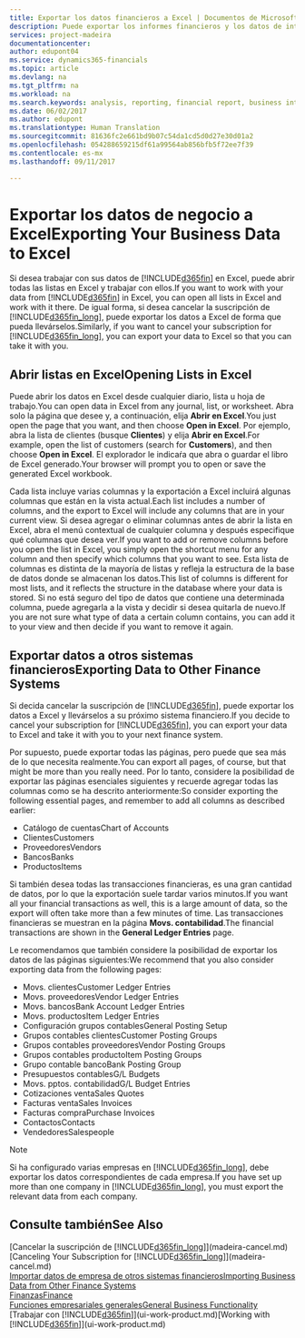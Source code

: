 ```yaml
---
title: Exportar los datos financieros a Excel | Documentos de Microsoft
description: Puede exportar los informes financieros y los datos de inteligencia empresarial desde Dynamics 365 for Financials a Excel, o abrir los datos de Financials en Excel.
services: project-madeira
documentationcenter: 
author: edupont04
ms.service: dynamics365-financials
ms.topic: article
ms.devlang: na
ms.tgt_pltfrm: na
ms.workload: na
ms.search.keywords: analysis, reporting, financial report, business intelligence, BI, Excel
ms.date: 06/02/2017
ms.author: edupont
ms.translationtype: Human Translation
ms.sourcegitcommit: 81636fc2e661bd9b07c54da1cd5d0d27e30d01a2
ms.openlocfilehash: 054288659215df61a99564ab856bfb5f72ee7f39
ms.contentlocale: es-mx
ms.lasthandoff: 09/11/2017

---
```

# <a name="exporting-your-business-data-to-excel"></a><span data-ttu-id="940b4-103">Exportar los datos de negocio a Excel</span><span class="sxs-lookup"><span data-stu-id="940b4-103">Exporting Your Business Data to Excel</span></span>
<span data-ttu-id="940b4-104">Si desea trabajar con sus datos de [!INCLUDE[d365fin](includes/d365fin_md.md)] en Excel, puede abrir todas las listas en Excel y trabajar con ellos.</span><span class="sxs-lookup"><span data-stu-id="940b4-104">If you want to work with your data from [!INCLUDE[d365fin](includes/d365fin_md.md)] in Excel, you can open all lists in Excel and work with it there.</span></span> <span data-ttu-id="940b4-105">De igual forma, si desea cancelar la suscripción de [!INCLUDE[d365fin_long](includes/d365fin_long_md.md)], puede exportar los datos a Excel de forma que pueda llevárselos.</span><span class="sxs-lookup"><span data-stu-id="940b4-105">Similarly, if you want to cancel your subscription for [!INCLUDE[d365fin_long](includes/d365fin_long_md.md)], you can export your data to Excel so that you can take it with you.</span></span>

## <a name="opening-lists-in-excel"></a><span data-ttu-id="940b4-106">Abrir listas en Excel</span><span class="sxs-lookup"><span data-stu-id="940b4-106">Opening Lists in Excel</span></span>
<span data-ttu-id="940b4-107">Puede abrir los datos en Excel desde cualquier diario, lista u hoja de trabajo.</span><span class="sxs-lookup"><span data-stu-id="940b4-107">You can open data in Excel from any journal, list, or worksheet.</span></span> <span data-ttu-id="940b4-108">Abra solo la página que desee y, a continuación, elija **Abrir en Excel**.</span><span class="sxs-lookup"><span data-stu-id="940b4-108">You just open the page that you want, and then choose **Open in Excel**.</span></span> <span data-ttu-id="940b4-109">Por ejemplo, abra la lista de clientes (busque **Clientes**) y elija **Abrir en Excel**.</span><span class="sxs-lookup"><span data-stu-id="940b4-109">For example, open the list of customers (search for **Customers**), and then choose **Open in Excel**.</span></span> <span data-ttu-id="940b4-110">El explorador le indicaŕa que abra o guardar el libro de Excel generado.</span><span class="sxs-lookup"><span data-stu-id="940b4-110">Your browser will prompt you to open or save the generated Excel workbook.</span></span>  

<span data-ttu-id="940b4-111">Cada lista incluye varias columnas y la exportación a Excel incluirá algunas columnas que están en la vista actual.</span><span class="sxs-lookup"><span data-stu-id="940b4-111">Each list includes a number of columns, and the export to Excel will include any columns that are in your current view.</span></span> <span data-ttu-id="940b4-112">Si desea agregar o eliminar columnas antes de abrir la lista en Excel, abra el menú contextual de cualquier columna y después especifique qué columnas que desea ver.</span><span class="sxs-lookup"><span data-stu-id="940b4-112">If you want to add or remove columns before you open the list in Excel, you simply open the shortcut menu for any column and then specify which columns that you want to see.</span></span> <span data-ttu-id="940b4-113">Esta lista de columnas es distinta de la mayoría de listas y refleja la estructura de la base de datos donde se almacenan los datos.</span><span class="sxs-lookup"><span data-stu-id="940b4-113">This list of columns is different for most lists, and it reflects the structure in the database where your data is stored.</span></span> <span data-ttu-id="940b4-114">Si no está seguro del tipo de datos que contiene una determinada columna, puede agregarla a la vista y decidir si desea quitarla de nuevo.</span><span class="sxs-lookup"><span data-stu-id="940b4-114">If you are not sure what type of data a certain column contains, you can add it to your view and then decide if you want to remove it again.</span></span>  

## <a name="exporting-data-to-other-finance-systems"></a><span data-ttu-id="940b4-115">Exportar datos a otros sistemas financieros</span><span class="sxs-lookup"><span data-stu-id="940b4-115">Exporting Data to Other Finance Systems</span></span>
<span data-ttu-id="940b4-116">Si decida cancelar la suscripción de [!INCLUDE[d365fin](includes/d365fin_md.md)], puede exportar los datos a Excel y llevárselos a su próximo sistema financiero.</span><span class="sxs-lookup"><span data-stu-id="940b4-116">If you decide to cancel your subscription for [!INCLUDE[d365fin](includes/d365fin_md.md)], you can export your data to Excel and take it with you to your next finance system.</span></span>  

<span data-ttu-id="940b4-117">Por supuesto, puede exportar todas las páginas, pero puede que sea más de lo que necesita realmente.</span><span class="sxs-lookup"><span data-stu-id="940b4-117">You can export all pages, of course, but that might be more than you really need.</span></span> <span data-ttu-id="940b4-118">Por lo tanto, considere la posibilidad de exportar las páginas esenciales siguientes y recuerde agregar todas las columnas como se ha descrito anteriormente:</span><span class="sxs-lookup"><span data-stu-id="940b4-118">So consider exporting the following essential pages, and remember to add all columns as described earlier:</span></span>  

* <span data-ttu-id="940b4-119">Catálogo de cuentas</span><span class="sxs-lookup"><span data-stu-id="940b4-119">Chart of Accounts</span></span>  
* <span data-ttu-id="940b4-120">Clientes</span><span class="sxs-lookup"><span data-stu-id="940b4-120">Customers</span></span>  
* <span data-ttu-id="940b4-121">Proveedores</span><span class="sxs-lookup"><span data-stu-id="940b4-121">Vendors</span></span>  
* <span data-ttu-id="940b4-122">Bancos</span><span class="sxs-lookup"><span data-stu-id="940b4-122">Banks</span></span>  
* <span data-ttu-id="940b4-123">Productos</span><span class="sxs-lookup"><span data-stu-id="940b4-123">Items</span></span>  

<span data-ttu-id="940b4-124">Si también desea todas las transacciones financieras, es una gran cantidad de datos, por lo que la exportación suele tardar varios minutos.</span><span class="sxs-lookup"><span data-stu-id="940b4-124">If you want all your financial transactions as well, this is a large amount of data, so the export will often take more than a few minutes of time.</span></span> <span data-ttu-id="940b4-125">Las transacciones financieras se muestran en la página **Movs. contabilidad**.</span><span class="sxs-lookup"><span data-stu-id="940b4-125">The financial transactions are shown in the **General Ledger Entries** page.</span></span>  

<span data-ttu-id="940b4-126">Le recomendamos que también considere la posibilidad de exportar los datos de las páginas siguientes:</span><span class="sxs-lookup"><span data-stu-id="940b4-126">We recommend that you also consider exporting data from the following pages:</span></span>  

* <span data-ttu-id="940b4-127">Movs. clientes</span><span class="sxs-lookup"><span data-stu-id="940b4-127">Customer Ledger Entries</span></span>  
* <span data-ttu-id="940b4-128">Movs. proveedores</span><span class="sxs-lookup"><span data-stu-id="940b4-128">Vendor Ledger Entries</span></span>  
* <span data-ttu-id="940b4-129">Movs. bancos</span><span class="sxs-lookup"><span data-stu-id="940b4-129">Bank Account Ledger Entries</span></span>  
* <span data-ttu-id="940b4-130">Movs. productos</span><span class="sxs-lookup"><span data-stu-id="940b4-130">Item Ledger Entries</span></span>  
* <span data-ttu-id="940b4-131">Configuración grupos contables</span><span class="sxs-lookup"><span data-stu-id="940b4-131">General Posting Setup</span></span>  
* <span data-ttu-id="940b4-132">Grupos contables clientes</span><span class="sxs-lookup"><span data-stu-id="940b4-132">Customer Posting Groups</span></span>  
* <span data-ttu-id="940b4-133">Grupos contables proveedores</span><span class="sxs-lookup"><span data-stu-id="940b4-133">Vendor Posting Groups</span></span>  
* <span data-ttu-id="940b4-134">Grupos contables producto</span><span class="sxs-lookup"><span data-stu-id="940b4-134">Item Posting Groups</span></span>  
* <span data-ttu-id="940b4-135">Grupo contable banco</span><span class="sxs-lookup"><span data-stu-id="940b4-135">Bank Posting Group</span></span>  
* <span data-ttu-id="940b4-136">Presupuestos contables</span><span class="sxs-lookup"><span data-stu-id="940b4-136">G/L Budgets</span></span>  
* <span data-ttu-id="940b4-137">Movs. pptos. contabilidad</span><span class="sxs-lookup"><span data-stu-id="940b4-137">G/L Budget Entries</span></span>  
* <span data-ttu-id="940b4-138">Cotizaciones venta</span><span class="sxs-lookup"><span data-stu-id="940b4-138">Sales Quotes</span></span>  
* <span data-ttu-id="940b4-139">Facturas venta</span><span class="sxs-lookup"><span data-stu-id="940b4-139">Sales Invoices</span></span>  
* <span data-ttu-id="940b4-140">Facturas compra</span><span class="sxs-lookup"><span data-stu-id="940b4-140">Purchase Invoices</span></span>  
* <span data-ttu-id="940b4-141">Contactos</span><span class="sxs-lookup"><span data-stu-id="940b4-141">Contacts</span></span>  
* <span data-ttu-id="940b4-142">Vendedores</span><span class="sxs-lookup"><span data-stu-id="940b4-142">Salespeople</span></span>  

> [!NOTE]  
>   <span data-ttu-id="940b4-143">Si ha configurado varias empresas en [!INCLUDE[d365fin_long](includes/d365fin_long_md.md)], debe exportar los datos correspondientes de cada empresa.</span><span class="sxs-lookup"><span data-stu-id="940b4-143">If you have set up more than one company in [!INCLUDE[d365fin_long](includes/d365fin_long_md.md)], you must export the relevant data from each company.</span></span>

## <a name="see-also"></a><span data-ttu-id="940b4-144">Consulte también</span><span class="sxs-lookup"><span data-stu-id="940b4-144">See Also</span></span>
<span data-ttu-id="940b4-145">[Cancelar la suscripción de [!INCLUDE[d365fin_long](includes/d365fin_long_md.md)]](madeira-cancel.md)</span><span class="sxs-lookup"><span data-stu-id="940b4-145">[Canceling Your Subscription for [!INCLUDE[d365fin_long](includes/d365fin_long_md.md)]](madeira-cancel.md)</span></span>  
[<span data-ttu-id="940b4-146">Importar datos de empresa de otros sistemas financieros</span><span class="sxs-lookup"><span data-stu-id="940b4-146">Importing Business Data from Other Finance Systems</span></span>](upload-data.md)  
[<span data-ttu-id="940b4-147">Finanzas</span><span class="sxs-lookup"><span data-stu-id="940b4-147">Finance</span></span>](finance.md)  
[<span data-ttu-id="940b4-148">Funciones empresariales generales</span><span class="sxs-lookup"><span data-stu-id="940b4-148">General Business Functionality</span></span>](ui-across-business-areas.md)  
<span data-ttu-id="940b4-149">[Trabajar con [!INCLUDE[d365fin](includes/d365fin_md.md)]](ui-work-product.md)</span><span class="sxs-lookup"><span data-stu-id="940b4-149">[Working with [!INCLUDE[d365fin](includes/d365fin_md.md)]](ui-work-product.md)</span></span>  

